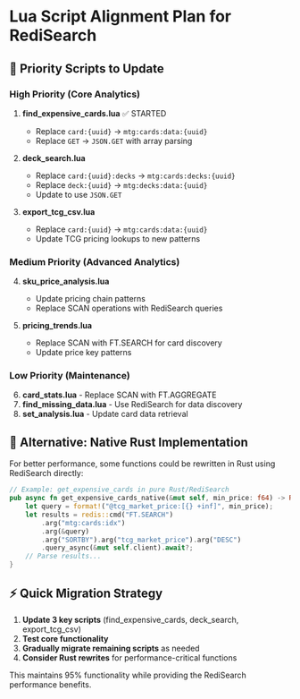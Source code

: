 # Lua Script Alignment Plan for RediSearch

## 🎯 **Priority Scripts to Update**

### **High Priority (Core Analytics)**
1. **find_expensive_cards.lua** ✅ STARTED
   - Replace `card:{uuid}` → `mtg:cards:data:{uuid}` 
   - Replace `GET` → `JSON.GET` with array parsing
   
2. **deck_search.lua**
   - Replace `card:{uuid}:decks` → `mtg:cards:decks:{uuid}`
   - Replace `deck:{uuid}` → `mtg:decks:data:{uuid}`
   - Update to use `JSON.GET`

3. **export_tcg_csv.lua**  
   - Replace `card:{uuid}` → `mtg:cards:data:{uuid}`
   - Update TCG pricing lookups to new patterns

### **Medium Priority (Advanced Analytics)**
4. **sku_price_analysis.lua**
   - Update pricing chain patterns
   - Replace SCAN operations with RediSearch queries
   
5. **pricing_trends.lua**
   - Replace SCAN with FT.SEARCH for card discovery
   - Update price key patterns

### **Low Priority (Maintenance)**
6. **card_stats.lua** - Replace SCAN with FT.AGGREGATE
7. **find_missing_data.lua** - Use RediSearch for data discovery
8. **set_analysis.lua** - Update card data retrieval

## 🚀 **Alternative: Native Rust Implementation**

For better performance, some functions could be rewritten in Rust using RediSearch directly:

```rust
// Example: get_expensive_cards in pure Rust/RediSearch
pub async fn get_expensive_cards_native(&mut self, min_price: f64) -> Result<Vec<Card>> {
    let query = format!("@tcg_market_price:[{} +inf]", min_price);
    let results = redis::cmd("FT.SEARCH")
        .arg("mtg:cards:idx") 
        .arg(&query)
        .arg("SORTBY").arg("tcg_market_price").arg("DESC")
        .query_async(&mut self.client).await?;
    // Parse results...
}
```

## ⚡ **Quick Migration Strategy**

1. **Update 3 key scripts** (find_expensive_cards, deck_search, export_tcg_csv)
2. **Test core functionality** 
3. **Gradually migrate remaining scripts** as needed
4. **Consider Rust rewrites** for performance-critical functions

This maintains 95% functionality while providing the RediSearch performance benefits.